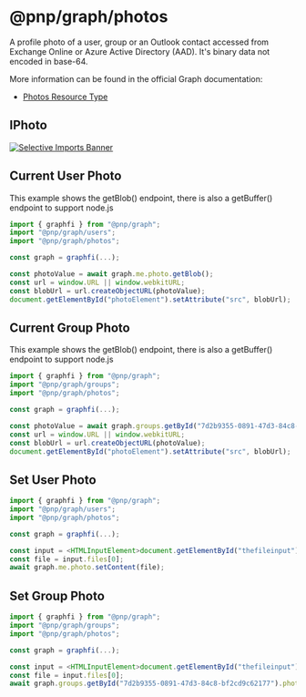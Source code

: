 # @pnp/graph/photos

A profile photo of a user, group or an Outlook contact accessed from Exchange Online or Azure Active Directory (AAD). It's binary data not encoded in base-64.

More information can be found in the official Graph documentation:

- [Photos Resource Type](https://docs.microsoft.com/en-us/graph/api/resources/profilephoto?view=graph-rest-1.0)
## IPhoto

[![Selective Imports Banner](https://img.shields.io/badge/Selective%20Imports-informational.svg)](../concepts/selective-imports.md)  

## Current User Photo

This example shows the getBlob() endpoint, there is also a getBuffer() endpoint to support node.js

```TypeScript
import { graphfi } from "@pnp/graph";
import "@pnp/graph/users";
import "@pnp/graph/photos";

const graph = graphfi(...);

const photoValue = await graph.me.photo.getBlob();
const url = window.URL || window.webkitURL;
const blobUrl = url.createObjectURL(photoValue);
document.getElementById("photoElement").setAttribute("src", blobUrl);
```

## Current Group Photo

This example shows the getBlob() endpoint, there is also a getBuffer() endpoint to support node.js

```TypeScript
import { graphfi } from "@pnp/graph";
import "@pnp/graph/groups";
import "@pnp/graph/photos";

const graph = graphfi(...);

const photoValue = await graph.groups.getById("7d2b9355-0891-47d3-84c8-bf2cd9c62177").photo.getBlob();
const url = window.URL || window.webkitURL;
const blobUrl = url.createObjectURL(photoValue);
document.getElementById("photoElement").setAttribute("src", blobUrl);
```

## Set User Photo

```TypeScript
import { graphfi } from "@pnp/graph";
import "@pnp/graph/users";
import "@pnp/graph/photos";

const graph = graphfi(...);

const input = <HTMLInputElement>document.getElementById("thefileinput");
const file = input.files[0];
await graph.me.photo.setContent(file);
```

## Set Group Photo

```TypeScript
import { graphfi } from "@pnp/graph";
import "@pnp/graph/groups";
import "@pnp/graph/photos";

const graph = graphfi(...);

const input = <HTMLInputElement>document.getElementById("thefileinput");
const file = input.files[0];
await graph.groups.getById("7d2b9355-0891-47d3-84c8-bf2cd9c62177").photo.setContent(file);
```
